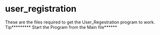 # user_registration
These are the files required to get the User_Regestration program to work.
Tip********* Start the Program from the Main file******
